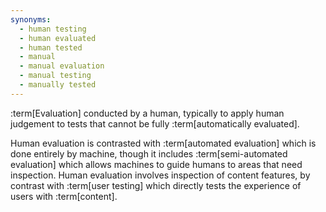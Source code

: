 ```yaml
---
synonyms:
  - human testing
  - human evaluated
  - human tested
  - manual
  - manual evaluation
  - manual testing
  - manually tested
---
```


:term[Evaluation] conducted by a human, typically to apply human judgement to tests that cannot be fully :term[automatically evaluated].

Human evaluation is contrasted with :term[automated evaluation] which is done entirely by machine, though it includes :term[semi-automated evaluation] which allows machines to guide humans to areas that need inspection. Human evaluation involves inspection of content features, by contrast with :term[user testing] which directly tests the experience of users with :term[content].